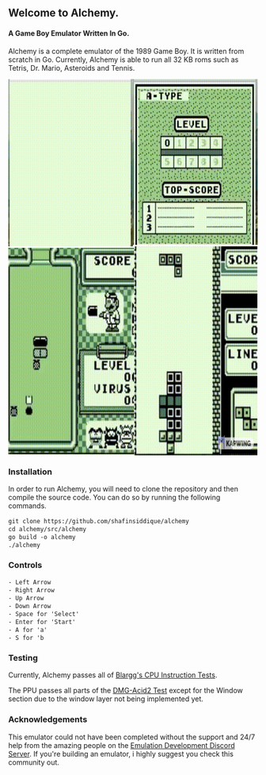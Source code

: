 ## Welcome to Alchemy.

#### A Game Boy Emulator Written In Go.

Alchemy is a complete emulator of the 1989 Game Boy. It is written from scratch in Go. Currently, Alchemy is able to run all 32 KB roms such as Tetris, Dr. Mario, Asteroids and Tennis.


<img align="center" width="776" height="758" src="/demos/collage.gif">


### Installation

In order to run Alchemy, you will need to clone the repository and then compile the source code. You can do so by running the following commands. 

    git clone https://github.com/shafinsiddique/alchemy
    cd alchemy/src/alchemy
    go build -o alchemy
    ./alchemy

### Controls
    - Left Arrow
    - Right Arrow
    - Up Arrow
    - Down Arrow
    - Space for 'Select'
    - Enter for 'Start'
    - A for 'a'
    - S for 'b   
     
### Testing

Currently, Alchemy passes all of [Blargg's CPU Instruction Tests](https://github.com/retrio/gb-test-roms).

The PPU passes all parts of the [DMG-Acid2 Test](https://github.com/mattcurrie/dmg-acid2) except for the Window section due to the window layer not being implemented yet.

### Acknowledgements

This emulator could not have been completed without the support and 24/7 help from the amazing people on the [Emulation Development Discord Server](https://discord.gg/eZaeaxtQ). If you're building an emulator, i highly suggest you check this community out.

